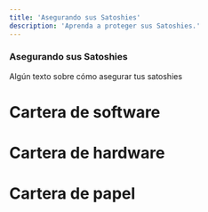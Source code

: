 ```yaml
---
title: 'Asegurando sus Satoshies'
description: 'Aprenda a proteger sus Satoshies.'
---
```


### Asegurando sus Satoshies

Algún texto sobre cómo asegurar tus satoshies

# Cartera de software

# Cartera de hardware

# Cartera de papel